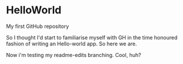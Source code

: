 HelloWorld
==========

My first GitHub repository

So I thought I'd start to familiarise myself with GH in the time honoured fashion of writing an Hello-world app. So here we are.

Now i'm testing my readme-edits branching. Cool, huh?
